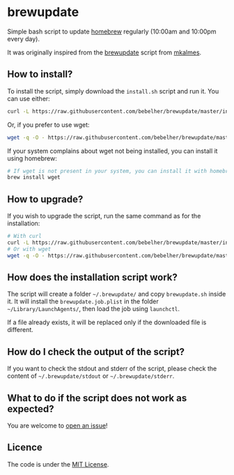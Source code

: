 # brewupdate #

Simple bash script to update [homebrew][homebrew] regularly (10:00am and 10:00pm every day).

It was originally inspired from the [brewupdate][brewupdate] script from [mkalmes][mkalmes].


## How to install? ##

To install the script, simply download the `install.sh` script and run it.
You can use either:
```sh
curl -L https://raw.githubusercontent.com/bebelher/brewupdate/master/install.sh | bash
```
Or, if you prefer to use wget:
```sh
wget -q -O - https://raw.githubusercontent.com/bebelher/brewupdate/master/install.sh | bash
```
If your system complains about wget not being installed, you can install it using homebrew:
```sh
# If wget is not present in your system, you can install it with homebrew.
brew install wget
```

## How to upgrade? ##

If you wish to upgrade the script, run the same command as for the installation:
```sh
# With curl
curl -L https://raw.githubusercontent.com/bebelher/brewupdate/master/install.sh | bash
# Or with wget
wget -q -O - https://raw.githubusercontent.com/bebelher/brewupdate/master/install.sh | bash
```

## How does the installation script work? ##

The script will create a folder `~/.brewupdate/` and copy `brewupdate.sh` inside it.
It will install the `brewupdate.job.plist` in the folder `~/Library/LaunchAgents/`, then load the job using `launchctl`.


If a file already exists, it will be replaced only if the downloaded file is different.

## How do I check the output of the script? ##

If you want to check the stdout and stderr of the script, please check the content of `~/.brewupdate/stdout` or `~/.brewupdate/stderr`.

## What to do if the script does not work as expected? ##

You are welcome to [open an issue][issue]!

## Licence ##

The code is under the [MIT License][license].

[homebrew]: https://github.com/mxcl/homebrew/
[license]: https://github.com/bebelher/brewupdate/raw/master/LICENSE
[issue]: https://github.com/bebelher/brewupdate/issues/new
[brewupdate]: https://github.com/mkalmes/brewupdate
[mkalmes]:https://github.com/mkalmes
